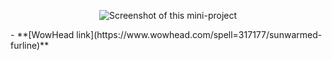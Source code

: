 <p align="center"><img src="https://i.imgur.com/uXKTScl.jpg" alt="Screenshot of this mini-project"></p>
- **[WowHead link](https://www.wowhead.com/spell=317177/sunwarmed-furline)**

